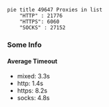 
```mermaid
pie title 49647 Proxies in list
    "HTTP" : 21776
    "HTTPS": 6060
    "SOCKS" : 27152
```

### Some Info
#### Average Timeout

- mixed: 3.3s
- http: 1.4s
- https: 8.2s
- socks: 4.8s